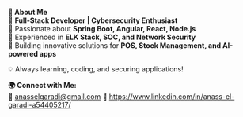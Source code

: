 
**🚀 About Me**  
🔹 **Full-Stack Developer | Cybersecurity Enthusiast**  
🔹 Passionate about **Spring Boot, Angular, React, Node.js**  
🔹 Experienced in **ELK Stack, SOC, and Network Security**  
🔹 Building innovative solutions for **POS, Stock Management, and AI-powered apps**  

💡 Always learning, coding, and securing applications!  

**🌍 Connect with Me:**  
📧 anasselgaradi@gmail.com
🔗 https://www.linkedin.com/in/anass-el-garadi-a54405217/

